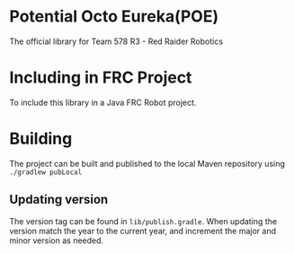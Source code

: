 # Potential Octo Eureka(POE)
The official library for Team 578 R3 - Red Raider Robotics

# Including in FRC Project
To include this library in a Java FRC Robot project. 

# Building
The project can be built and published to the local Maven repository using `./gradlew pubLocal`


## Updating version
The version tag can be found in `lib/publish.gradle`. When updating the version match the year to the current year, and increment the major and minor version as needed.

